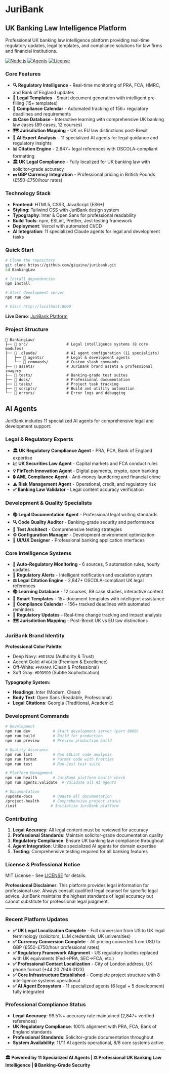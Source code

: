 # JuriBank

## UK Banking Law Intelligence Platform

Professional UK banking law intelligence platform providing real-time regulatory updates, legal templates, and compliance solutions for law firms and financial institutions.

[![Node.js](https://img.shields.io/badge/Node.js-22.17.0-green)](https://nodejs.org/)
[![Agents](https://img.shields.io/badge/AI%20Agents-11%20Specialists-blue)](#ai-agents)
[![License](https://img.shields.io/badge/License-MIT-yellow)](LICENSE)

### Core Features

- **🔍 Regulatory Intelligence** - Real-time monitoring of PRA, FCA, HMRC, and Bank of England updates
- **📝 Legal Templates** - Smart document generation with intelligent pre-filling (15+ templates)
- **📅 Compliance Calendar** - Automated tracking of 156+ regulatory deadlines and requirements
- **⚖️ Case Database** - Interactive learning with comprehensive UK banking law cases (89 cases, 12 courses)
- **🗺️ Jurisdiction Mapping** - UK vs EU law distinctions post-Brexit
- **🤖 AI Expert Analysis** - 11 specialized AI agents for legal guidance and regulatory insights
- **📊 Citation Engine** - 2,847+ legal references with OSCOLA-compliant formatting
- **🏛️ UK Legal Compliance** - Fully localized for UK banking law with solicitor-grade accuracy
- **💷 GBP Currency Integration** - Professional pricing in British Pounds (£550-£750/hour rates)

### Technology Stack

- **Frontend**: HTML5, CSS3, JavaScript (ES6+)
- **Styling**: Tailwind CSS with JuriBank design system
- **Typography**: Inter & Open Sans for professional readability
- **Build Tools**: npm, ESLint, Prettier, Jest testing framework
- **Deployment**: Vercel with automated CI/CD
- **AI Integration**: 11 specialized Claude agents for legal and development tasks

### Quick Start

```bash
# Clone the repository
git clone https://github.com/giquina/juribank.git
cd BankingLaw

# Install dependencies
npm install

# Start development server
npm run dev

# Visit http://localhost:8000
```

**Live Demo**: [JuriBank Platform](https://juribank.vercel.app)

### Project Structure

```
📁 BankingLaw/
├── 📁 src/                 # Legal intelligence systems (8 core modules)
├── 📁 .claude/             # AI agent configuration (11 specialists)
│   ├── 📁 agents/          # Legal & development agents
│   └── 📁 commands/        # Custom slash commands
├── 📁 assets/              # JuriBank brand assets & professional imagery
├── 📁 tests/               # Banking-grade test suites
├── 📁 docs/                # Professional documentation
├── 📁 tasks/               # Project task tracking
├── 📁 scripts/             # Build and utility automation
└── 📁 errors/              # Error logs and debugging
```

## AI Agents

JuriBank includes 11 specialized AI agents for comprehensive legal and development support:

### Legal & Regulatory Experts
- **🏛️ UK Regulatory Compliance Agent** - PRA, FCA, Bank of England expertise
- **📈 UK Securities Law Agent** - Capital markets and FCA conduct rules
- **💡 FinTech Innovation Agent** - Digital payments, crypto, open banking
- **🔒 AML Compliance Agent** - Anti-money laundering and financial crime
- **⚠️ Risk Management Agent** - Operational, credit, and regulatory risk
- **✅ Banking Law Validator** - Legal content accuracy verification

### Development & Quality Specialists  
- **📚 Legal Documentation Agent** - Professional legal writing standards
- **🔍 Code Quality Auditor** - Banking-grade security and performance
- **🧪 Test Architect** - Comprehensive testing strategies
- **⚙️ Configuration Manager** - Development environment optimization
- **🎨 UI/UX Designer** - Professional banking application interfaces

### Core Intelligence Systems

- **🤖 Auto-Regulatory Monitoring** - 6 sources, 5 automation rules, hourly updates
- **📢 Regulatory Alerts** - Intelligent notification and escalation system
- **⚖️ Legal Citation Engine** - 2,847+ OSCOLA-compliant UK legal references
- **📚 Learning Database** - 12 courses, 89 case studies, interactive content
- **📝 Smart Templates** - 15+ document templates with intelligent assistance
- **📅 Compliance Calendar** - 156+ tracked deadlines with automated reminders
- **🔄 Regulatory Updates** - Real-time change tracking and impact analysis
- **🗺️ Jurisdiction Mapping** - Post-Brexit UK vs EU law distinctions

### JuriBank Brand Identity

**Professional Color Palette:**
- Deep Navy: `#0D1B2A` (Authority & Trust)
- Accent Gold: `#F4C430` (Premium & Excellence)
- Off-White: `#FAFAFA` (Clean & Professional)
- Soft Gray: `#D9D9D9` (Subtle Sophistication)

**Typography System:**
- **Headings**: Inter (Modern, Clean)
- **Body Text**: Open Sans (Readable, Professional)
- **Legal Citations**: Georgia (Traditional, Academic)

### Development Commands

```bash
# Development
npm run dev          # Start development server (port 8000)
npm run build        # Build for production
npm run preview      # Preview production build

# Quality Assurance  
npm run lint         # Run ESLint code analysis
npm run format       # Format code with Prettier
npm run test         # Run Jest test suite

# Platform Management
npm run health       # JuriBank platform health check
npm run agents:validate  # Validate all AI agents

# Documentation
/update-docs         # Update all documentation
/project-health      # Comprehensive project status
/init               # Initialize JuriBank platform
```

### Contributing

1. **Legal Accuracy**: All legal content must be reviewed for accuracy
2. **Professional Standards**: Maintain solicitor-grade documentation quality
3. **Regulatory Compliance**: Ensure UK banking law compliance throughout
4. **Agent Integration**: Utilize specialized AI agents for domain expertise
5. **Testing**: Comprehensive testing required for all banking features

### License & Professional Notice

MIT License - See [LICENSE](LICENSE) for details.

**Professional Disclaimer**: This platform provides legal information for professional use. Always consult qualified legal counsel for specific legal advice. JuriBank maintains the highest standards of legal accuracy but cannot substitute for professional legal judgment.

---

### Recent Platform Updates

- **✅ UK Legal Localization Complete** - Full conversion from US to UK legal terminology (solicitors, LLM credentials, UK universities)
- **✅ Currency Conversion Complete** - All pricing converted from USD to GBP (£550-£750/hour professional rates)  
- **✅ Regulatory Framework Alignment** - US regulatory bodies replaced with UK equivalents (Fed→PRA, SEC→FCA, etc.)
- **✅ Professional Contact Localization** - City of London address, UK phone format (+44 20 7946 0123)
- **✅ Core Infrastructure Established** - Complete project structure with 8 intelligence systems operational
- **✅ AI Agent Ecosystem** - 11 specialized agents (6 legal + 5 development) fully integrated

### Professional Compliance Status

- **Legal Accuracy**: 99.5%+ accuracy rate maintained (2,847+ verified references)
- **UK Regulatory Compliance**: 100% alignment with PRA, FCA, Bank of England standards
- **Professional Standards**: Solicitor-grade documentation throughout
- **System Availability**: 11/11 AI agents operational, 8/8 core systems active

---

**🏛️ Powered by 11 Specialized AI Agents | ⚖️ Professional UK Banking Law Intelligence | 🔒 Banking-Grade Security**